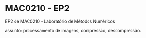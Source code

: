 # MAC0210 - EP2
EP2 de MAC0210 - Laboratório de Métodos Numéricos

assunto: processamento de imagens, compressão, descompressão.
